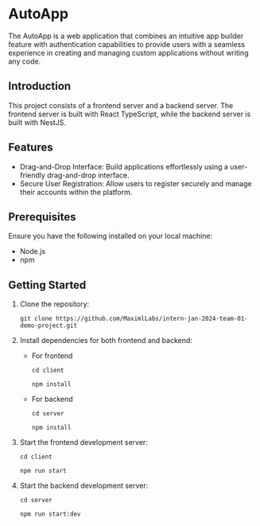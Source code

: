 # AutoApp

The AutoApp is a web application that combines an intuitive app builder feature with authentication capabilities to provide users with a seamless experience in creating and managing custom applications without writing any code.

## Introduction

This project consists of a frontend server and a backend server. The frontend server is built with React TypeScript, while the backend server is built with NestJS.

## Features

- Drag-and-Drop Interface: Build applications effortlessly using a user-friendly drag-and-drop interface.
- Secure User Registration: Allow users to register securely and manage their accounts within the platform.

## Prerequisites

Ensure you have the following installed on your local machine:

- Node.js
- npm

## Getting Started

1. Clone the repository:

   `git clone https://github.com/MaximlLabs/intern-jan-2024-team-01-demo-project.git`

2. Install dependencies for both frontend and backend:
    - For frontend
  
      `cd client`

      `npm install`
    - For backend

      `cd server`
    
      `npm install`

3. Start the frontend development server:
   
    `cd client`
   
    `npm run start`
   
4. Start the backend development server:
   
    `cd server`
   
    `npm run start:dev`

